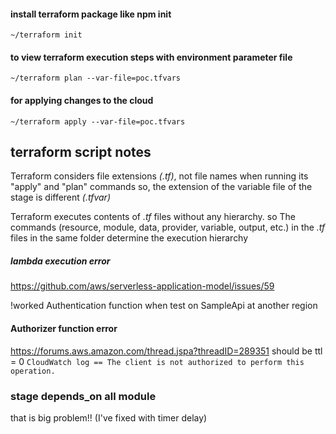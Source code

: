 #### install terraform package like npm init

`~/terraform init`

#### to view terraform execution steps with environment parameter file

`~/terraform plan --var-file=poc.tfvars`

#### for applying changes to the cloud

`~/terraform apply --var-file=poc.tfvars`

## terraform script notes
Terraform considers file extensions _(.tf)_, not file names when running its "apply" and "plan" commands
so, the extension of the variable file of the stage is different _(.tfvar)_

Terraform executes contents of _.tf_ files without any hierarchy.
so The commands (resource, module, data, provider, variable, output, etc.) in the _.tf_ files in the same folder determine the execution hierarchy

##### lambda execution error
https://github.com/aws/serverless-application-model/issues/59

!worked Authentication function when test on SampleApi at another region 

#### Authorizer function error 
https://forums.aws.amazon.com/thread.jspa?threadID=289351
should be ttl = 0 
`CloudWatch log == The client is not authorized to perform this operation.`


### stage depends_on all module 
that is big problem!!
(I've fixed with timer delay)



